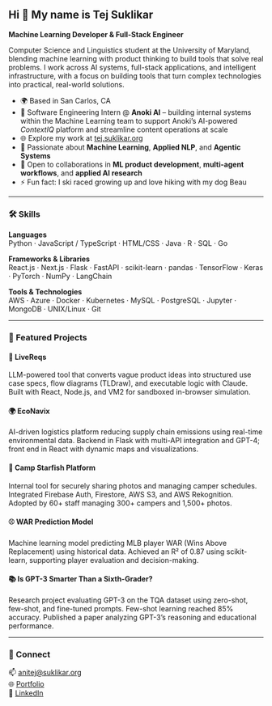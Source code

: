 ## Hi 👋 My name is Tej Suklikar  
**Machine Learning Developer & Full-Stack Engineer**

Computer Science and Linguistics student at the University of Maryland, blending machine learning with product thinking to build tools that solve real problems. I work across AI systems, full-stack applications, and intelligent infrastructure, with a focus on building tools that turn complex technologies into practical, real-world solutions.

- 🌍 Based in San Carlos, CA  
- 🏢 Software Engineering Intern @ **Anoki AI** – building internal systems within the Machine Learning team to support Anoki’s AI-powered *ContextIQ* platform and streamline content operations at scale  
- 🌐 Explore my work at [tej.suklikar.org](https://tej.suklikar.org)  
- 🤖 Passionate about **Machine Learning**, **Applied NLP**, and **Agentic Systems**  
- 🤝 Open to collaborations in **ML product development**, **multi-agent workflows**, and **applied AI research**  
- ⚡ Fun fact: I ski raced growing up and love hiking with my dog Beau  

---

### 🛠️ Skills  

**Languages**  
Python · JavaScript / TypeScript · HTML/CSS · Java · R · SQL · Go  

**Frameworks & Libraries**  
React.js · Next.js · Flask · FastAPI · scikit-learn · pandas · TensorFlow · Keras · PyTorch · NumPy · LangChain  

**Tools & Technologies**  
AWS · Azure · Docker · Kubernetes · MySQL · PostgreSQL · Jupyter · MongoDB · UNIX/Linux · Git  

---

### 🚀 Featured Projects  

#### 🧠 LiveReqs  
LLM-powered tool that converts vague product ideas into structured use case specs, flow diagrams (TLDraw), and executable logic with Claude. Built with React, Node.js, and VM2 for sandboxed in-browser simulation.

#### 🌍 EcoNavix  
AI-driven logistics platform reducing supply chain emissions using real-time environmental data. Backend in Flask with multi-API integration and GPT-4; front end in React with dynamic maps and visualizations.

#### 📸 Camp Starfish Platform  
Internal tool for securely sharing photos and managing camper schedules. Integrated Firebase Auth, Firestore, AWS S3, and AWS Rekognition. Adopted by 60+ staff managing 300+ campers and 1,500+ photos.

#### ⚾ WAR Prediction Model  
Machine learning model predicting MLB player WAR (Wins Above Replacement) using historical data. Achieved an R² of 0.87 using scikit-learn, supporting player evaluation and decision-making.

#### 📚 Is GPT-3 Smarter Than a Sixth-Grader?  
Research project evaluating GPT-3 on the TQA dataset using zero-shot, few-shot, and fine-tuned prompts. Few-shot learning reached 85% accuracy. Published a paper analyzing GPT-3’s reasoning and educational performance.

---

### 🔗 Connect  

📫 [anitej@suklikar.org](mailto:anitej@suklikar.org)  
🌐 [Portfolio](https://tej.suklikar.org)  
💼 [LinkedIn](https://www.linkedin.com/in/tej-suklikar/)  
